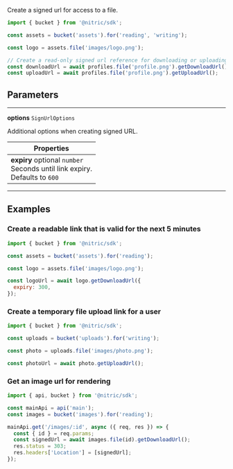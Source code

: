 Create a signed url for access to a file.

```javascript
import { bucket } from '@nitric/sdk';

const assets = bucket('assets').for('reading', 'writing');

const logo = assets.file('images/logo.png');

// Create a read-only signed url reference for downloading or uploading
const downloadUrl = await profiles.file('profile.png').getDownloadUrl();
const uploadUrl = await profiles.file('profile.png').getUploadUrl();
```

## Parameters

---

**options** `SignUrlOptions`

Additional options when creating signed URL.

| Properties                                                                            |
| ------------------------------------------------------------------------------------- |
| **expiry** optional `number` <br/> Seconds until link expiry. <br/> Defaults to `600` |

---

## Examples

### Create a readable link that is valid for the next 5 minutes

```javascript
import { bucket } from '@nitric/sdk';

const assets = bucket('assets').for('reading');

const logo = assets.file('images/logo.png');

const logoUrl = await logo.getDownloadUrl({
  expiry: 300,
});
```

### Create a temporary file upload link for a user

```javascript
import { bucket } from '@nitric/sdk';

const uploads = bucket('uploads').for('writing');

const photo = uploads.file('images/photo.png');

const photoUrl = await photo.getUploadUrl();
```

### Get an image url for rendering

```javascript
import { api, bucket } from '@nitric/sdk';

const mainApi = api('main');
const images = bucket('images').for('reading');

mainApi.get('/images/:id', async ({ req, res }) => {
  const { id } = req.params;
  const signedUrl = await images.file(id).getDownloadUrl();
  res.status = 303;
  res.headers['Location'] = [signedUrl];
});
```
